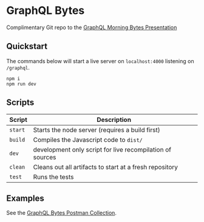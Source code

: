 # GraphQL Bytes

Complimentary Git repo to the [GraphQL Morning Bytes Presentation](https://docs.google.com/presentation/d/1_VTc7WyE10Qe7ypQcuv5nw7u2zJJwvTmpSom6SHto2g/edit?usp=sharing)

## Quickstart

The commands below will start a live server on `localhost:4000` listening on `/graphql`.

```
npm i
npm run dev
```

## Scripts

| Script  | Description                                               |
| ------- | --------------------------------------------------------- |
| `start` | Starts the node server (requires a build first)           |
| `build` | Compiles the Javascript code to `dist/`                   |
| `dev`   | development only script for live recompilation of sources |
| `clean` | Cleans out all artifacts to start at a fresh repository   |
| `test`  | Runs the tests                                            |


## Examples

See the [GraphQL Bytes Postman Collection](https://www.getpostman.com/collections/cf563aa6f2b453304da0).
